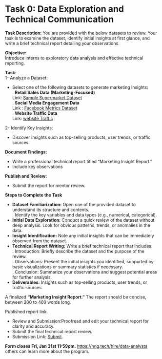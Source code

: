 # Task 0: Data Exploration and Technical Communication
**Task Description:**
You are provided with the below datasets to review. Your task is to examine the dataset, identify initial insights at first glance, and write a brief technical report detailing your observations.

**Objective:** <br>
Introduce interns to exploratory data analysis and effective technical reporting.

**Task:** <br>
1- Analyze a Dataset: <br>
  - Select one of the following datasets to generate marketing insights: <br>
    . **Retail Sales Data (Marketing-Focused)** <br>
    Link: [Sample Supermarket Dataset](https://www.kaggle.com/datasets/bravehart101/sample-supermarket-dataset) <br>
    . **Social Media Engagement Data** <br>
    Link : [Facebook Metrics Dataset](https://www.kaggle.com/datasets/masoodanzar/facebook-metrics) <br>
    . **Website Traffic Data** <br>
    Link: [website Traffic](https://www.kaggle.com/datasets/anthonytherrien/website-traffic) <br>
    
2- Identify Key Insights: <br>
  - Discover insights such as top-selling products, user trends, or traffic sources. <br>

**Document Findings:** <br>
  - Write a professional technical report titled “Marketing Insight Report.”
  - Include key observations

**Publish and Review:** <br>
  - Submit the report for mentor review.

**Steps to Complete the Task** <br>
  - **Dataset Familiarization:** Open one of the provided dataset to understand its structure and contents. <br>
. Identify the key variables and data types (e.g., numerical, categorical). <br>
  - **Initial Data Exploration:** Conduct a quick review of the dataset without deep analysis. Look for obvious patterns, trends, or anomalies in the data. <br>
  - **Insight Identification:** Note any initial insights that can be immediately observed from the dataset. <br>
  - **Technical Report Writing:** Write a brief technical report that includes: <br>
    . Introduction: Briefly describe the dataset and the purpose of the review. <br>
    . Observations: Present the initial insights you identified, supported by basic visualizations or summary statistics if necessary. <br>
    . Conclusion: Summarize your observations and suggest potential areas for further analysis. <br>
  - **Deliverables:** Insights such as top-selling products, user trends, or traffic sources.

A finalized **“Marketing Insight Report.”** The report should be concise, between 200 to 400 words long.

Published report link.
  - Review and Submission:Proofread and edit your technical report for clarity and accuracy.
  - Submit the final technical report review.
  - Submission Link: [Submit]().

**Form closes Fri, Jan 31st 11:59pm.**
https://hng.tech/hire/data-analysts others can learn more about the program.
